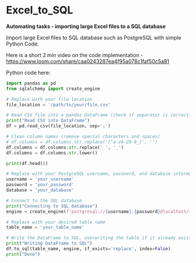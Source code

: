 # Excel_to_SQL

**Automating tasks - importing large Excel files to a SQL database**

Import large Excel files to SQL database such as PostgreSQL with simple Python Code. 

Here is a short 2 min video on the code implementation - https://www.loom.com/share/caa0243287ea4f95a078c1faf50c5a81

Python code here: 

```python
import pandas as pd
from sqlalchemy import create_engine

# Replace with your file location
file_location = '/path/to/your/file.csv'

# Read CSV file into a pandas DataFrame (check if separator is correct!)
print("Read CSV into DataFrame")
df = pd.read_csv(file_location, sep=';')

# Clean column names (remove special characters and spaces)
# df.columns = df.columns.str.replace('[^a-zA-Z0-9_]', '')
df.columns = df.columns.str.replace(' ', '_')
df.columns = df.columns.str.lower()

print(df.head())

# Replace with your PostgreSQL username, password, and database information
username = 'your_username'
password = 'your_password'
database = 'your_database'

# Connect to the SQL database
print("Connecting to SQL database")
engine = create_engine(f'postgresql://{username}:{password}@localhost/{database}')

# Replace with your desired table name
table_name = 'your_table_name'

# Write the DataFrame to SQL, overwriting the table if it already exists
print("Writing DataFrame to SQL")
df.to_sql(table_name, engine, if_exists='replace', index=False)
print("Done")

